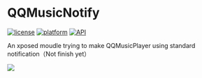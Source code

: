 # QQMusicNotify

[![license](https://img.shields.io/badge/license-MIT-blue.svg)](https://github.com/hefuyicoder/ListenerMusicPlayer#license)
[![platform](https://img.shields.io/badge/platform-Android-yellow.svg)](https://www.android.com)
[![API](https://img.shields.io/badge/API-21%2B-brightgreen.svg?style=flat)](https://android-arsenal.com/api?level=21)

An xposed moudle trying to make QQMusicPlayer using standard notification（Not finish yet）

![](https://user-images.githubusercontent.com/23723294/55279278-d1deb280-5351-11e9-934a-e427462176b8.PNG)
